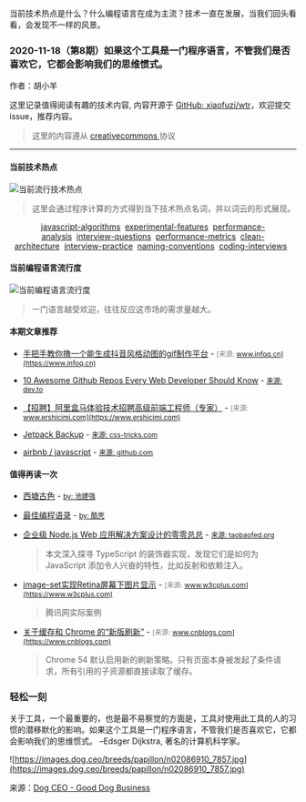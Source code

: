当前技术热点是什么？什么编程语言在成为主流？技术一直在发展，当我们回头看看，会发现不一样的风景。

  ### 2020-11-18（第8期）如果这个工具是一门程序语言，不管我们是否喜欢它，它都会影响我们的思维惯式。
  
  作者：胡小羊
  
  这里记录值得阅读有趣的技术内容, 内容开源于 [GitHub: xiaofuzi/wtr](https://github.com/xiaofuzi/wtr)，欢迎提交 issue，推荐内容。
  
  > 这里的内容遵从 [creativecommons ](https://creativecommons.org/licenses/by/2.0/legalcode) 协议
  
  <hr>

  
  #### 当前技术热点
![当前流行技术热点](http://hexo-blog.yangxiaofu.com/wtr/assets/hotWords/2020-11-18.png)
> 这里会通过程序计算的方式得到当下技术热点名词，并以词云的形式展现。
<div style='text-align: center'><a _blank='target' href='https://github.com/topics/javascript-algorithms'>javascript-algorithms</a>&nbsp;&nbsp;<a _blank='target' href='https://github.com/topics/experimental-features'>experimental-features</a>&nbsp;&nbsp;<a _blank='target' href='https://github.com/topics/performance-analysis'>performance-analysis</a>&nbsp;&nbsp;<a _blank='target' href='https://github.com/topics/interview-questions'>interview-questions</a>&nbsp;&nbsp;<a _blank='target' href='https://github.com/topics/performance-metrics'>performance-metrics</a>&nbsp;&nbsp;<a _blank='target' href='https://github.com/topics/clean-architecture'>clean-architecture</a>&nbsp;&nbsp;<a _blank='target' href='https://github.com/topics/interview-practice'>interview-practice</a>&nbsp;&nbsp;<a _blank='target' href='https://github.com/topics/naming-conventions'>naming-conventions</a>&nbsp;&nbsp;<a _blank='target' href='https://github.com/topics/coding-interviews'>coding-interviews</a>&nbsp;&nbsp;</div>

#### 当前编程语言流行度
![当前编程语言流行度](http://hexo-blog.yangxiaofu.com/wtr/assets/program_lang/2020-11-18.png)
> 一门语言越受欢迎，往往反应这市场的需求量越大。
#### 本期文章推荐
* [手把手教你撸一个能生成抖音风格动图的gif制作平台](https://www.infoq.cn/article/ddf7c6513b9be4284a03fdeae) - <span style="font-size: 12px;color: gray;">[来源: www.infoq.cn](https://www.infoq.cn)</span>

* [10 Awesome Github Repos Every Web Developer Should Know](https://dev.to/simonholdorf/10-awesome-github-repos-every-web-developer-should-know-27oa) - <span style="font-size: 12px;color: gray;">[来源: dev.to](https://dev.to)</span>

* [【招聘】阿里盒马体验技术招聘高级前端工程师（专家）](https://www.ershicimi.com/p/4381ff00cde3215cb1fef38744f32f9f) - <span style="font-size: 12px;color: gray;">[来源: www.ershicimi.com](https://www.ershicimi.com)</span>

* [Jetpack Backup](https://css-tricks.com/jetpack-backup/) - <span style="font-size: 12px;color: gray;">[来源: css-tricks.com](https://css-tricks.com)</span>

* [ airbnb / javascript](https://github.com/airbnb/javascript) - <span style="font-size: 12px;color: gray;">[来源: github.com](https://github.com)</span>



#### 值得再读一次
* [西塘古色](http://macshuo.com/?p=346) - <span style="font-size: 12px;color: gray;">[by: 池建强](https://macshuo.com)</span>
    
* [最佳编程语录](https://coolshell.cn/articles/2753.html) - <span style="font-size: 12px;color: gray;">[by: 酷壳](https://coolshell.cn)</span>
    
* [企业级 Node.js Web 应用解决方案设计的零零总总](http://taobaofed.org/blog/2016/04/08/node-web-framework-design/) - <span style="font-size: 12px;color: gray;">[来源: taobaofed.org](https://taobaofed.org)</span>
    > 本文深入探寻 TypeScript 的装饰器实现，发现它们是如何为 JavaScript 添加令人兴奋的特性，比如反射和依赖注入。
* [image-set实现Retina屏幕下图片显示](http://www.w3cplus.com/css/safari-6-and-chrome-21-add-image-set-to-support-retina-images.html) - <span style="font-size: 12px;color: gray;">[来源: www.w3cplus.com](https://www.w3cplus.com)</span>
    > 腾讯网实际案例
* [关于缓存和 Chrome 的“新版刷新”](http://www.cnblogs.com/ziyunfei/p/6308652.html) - <span style="font-size: 12px;color: gray;">[来源: www.cnblogs.com](https://www.cnblogs.com)</span>
    > Chrome 54 默认启用新的刷新策略。只有页面本身被发起了条件请求，所有引用的子资源都直接读取了缓存。

### 轻松一刻

关于工具，一个最重要的，也是最不易察觉的方面是，工具对使用此工具的人的习惯的潜移默化的影响。如果这个工具是一门程序语言，不管我们是否喜欢它，它都会影响我们的思维惯式。 –Edsger Dijkstra, 著名的计算机科学家。


![https://images.dog.ceo/breeds/papillon/n02086910_7857.jpg](https://images.dog.ceo/breeds/papillon/n02086910_7857.jpg)

来源：[Dog CEO - Good Dog Business](https://dog.ceo/)
    
